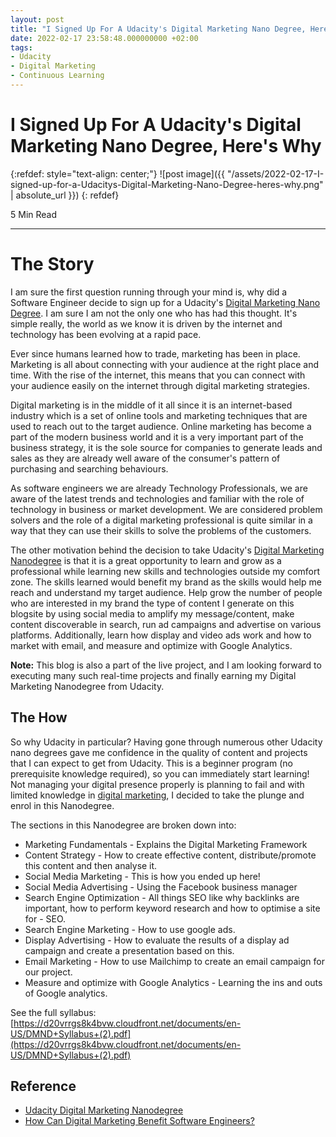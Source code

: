 ```yaml
---
layout: post
title: "I Signed Up For A Udacity's Digital Marketing Nano Degree, Here's Why!"
date: 2022-02-17 23:58:48.000000000 +02:00
tags:
- Udacity
- Digital Marketing
- Continuous Learning
---
```

# I Signed Up For A Udacity's Digital Marketing Nano Degree, Here's Why

{:refdef: style="text-align: center;"}
![post image]({{ "/assets/2022-02-17-I-signed-up-for-a-Udacitys-Digital-Marketing-Nano-Degree-heres-why.png" | absolute_url }})
{: refdef}

5 Min Read

---

# The Story

I am sure the first question running through your mind is, why did a Software Engineer decide to sign up for a Udacity's [Digital Marketing Nano Degree](https://imp.i115008.net/do3X5K). I am sure I am not the only one who has had this thought. It's simple really, the world as we know it is driven by the internet and technology has been evolving at a rapid pace.

Ever since humans learned how to trade, marketing has been in place. Marketing is all about connecting with your audience at the right place and time. With the rise of the internet, this means that you can connect with your audience easily on the internet through digital marketing strategies.

Digital marketing is in the middle of it all since it is an internet-based industry which is a set of online tools and marketing techniques that are used to reach out to the target audience. Online marketing has become a part of the modern business world and it is a very important part of the business strategy, it is the sole source for companies to generate leads and sales as they are already well aware of the consumer's pattern of purchasing and searching behaviours.

As software engineers we are already Technology Professionals, we are aware of the latest trends and technologies and familiar with the role of technology in business or market development. We are considered problem solvers and the role of a digital marketing professional is quite similar in a way that they can use their skills to solve the problems of the customers.

The other motivation behind the decision to take Udacity's [Digital Marketing Nanodegree](https://imp.i115008.net/do3X5K) is that it is a great opportunity to learn and grow as a professional while learning new skills and technologies outside my comfort zone. The skills learned would benefit my brand as the skills would help me reach and understand my target audience. Help grow the number of people who are interested in my brand the type of content I generate on this blogsite by using social media to amplify my message/content, make content discoverable in search, run ad campaigns and advertise on various platforms. Additionally, learn how display and video ads work and how to market with email, and measure and optimize with Google Analytics.

**Note:** This blog is also a part of the live project, and I am looking forward to executing many such real-time projects and finally earning my Digital Marketing Nanodegree from Udacity.

## The How

So why Udacity in particular? Having gone through numerous other Udacity nano degrees gave me confidence in the quality of content and projects that I can expect to get from Udacity. This is a beginner program (no prerequisite knowledge required), so you can immediately start learning! Not managing your digital presence properly is planning to fail and with limited knowledge in [digital marketing](https://imp.i115008.net/do3X5K), I decided to take the plunge and enrol in this Nanodegree.

The sections in this Nanodegree are broken down into:

- Marketing Fundamentals - Explains the Digital Marketing Framework
- Content Strategy - How to create effective content, distribute/promote this content and then analyse it.
- Social Media Marketing - This is how you ended up here!
- Social Media Advertising - Using the Facebook business manager
- Search Engine Optimization - All things SEO like why backlinks are important, how to perform keyword research and how to optimise a site for - SEO.
- Search Engine Marketing - How to use google ads.
- Display Advertising - How to evaluate the results of a display ad campaign and create a presentation based on this.
- Email Marketing - How to use Mailchimp to create an email campaign for our project.
- Measure and optimize with Google Analytics - Learning the ins and outs of Google analytics.

See the full syllabus: [https://d20vrrgs8k4bvw.cloudfront.net/documents/en-US/DMND+Syllabus+(2).pdf](https://d20vrrgs8k4bvw.cloudfront.net/documents/en-US/DMND+Syllabus+(2).pdf)

## Reference

- [Udacity Digital Marketing Nanodegree](https://imp.i115008.net/do3X5K)
- [How Can Digital Marketing Benefit Software Engineers?](https://digiperform.com/how-can-digital-marketing-benefit-software-engineers)
